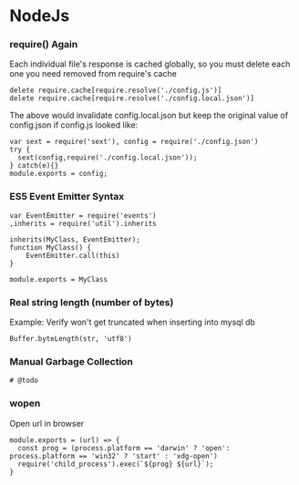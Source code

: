 # NodeJs
<!-- note somewhere that this is a subset of javascript -->


### require() Again
<!--
search google results for better title + keywords/subtitle, e.g.:
	How to remove module after "require" in node.js?
	How to re-require a module
I think I noted elsewhere in an @todo to have several varying questions as subtitles, and the title can be succinct
-->
Each individual file's response is cached globally, so you must delete each one you need removed from require's cache
```
delete require.cache[require.resolve('./config.js')]
delete require.cache[require.resolve('./config.local.json')]
```
The above would invalidate config.local.json but keep the original value of config.json if config.js looked like:
```
var sext = require('sext'), config = require('./config.json')
try {
  sext(config,require('./config.local.json'));
} catch(e){}
module.exports = config;
```



### ES5 Event Emitter Syntax
```
var EventEmitter = require('events')
,inherits = require('util').inherits

inherits(MyClass, EventEmitter);
function MyClass() {
	EventEmitter.call(this)
}

module.exports = MyClass
```



### Real string length (number of bytes)
Example: Verify won't get truncated when inserting into mysql db
```
Buffer.byteLength(str, 'utf8')
```



### Manual Garbage Collection
```
# @todo
```


### wopen
Open url in browser
```
module.exports = (url) => {
  const prog = (process.platform == 'darwin' ? 'open': process.platform == 'win32' ? 'start' : 'xdg-open')
  require('child_process').exec(`${prog} ${url}`);
}
```

